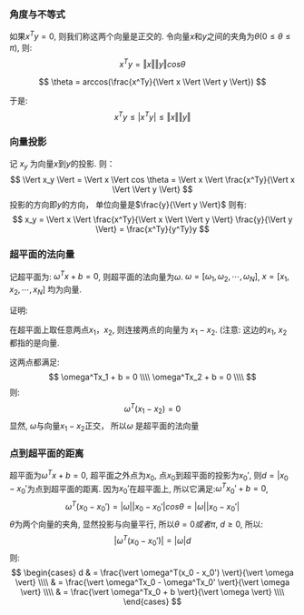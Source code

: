 
### 角度与不等式
如果$x^Ty = 0$, 则我们称这两个向量是正交的.
令向量$x$和$y$之间的夹角为$\theta (0 \leq \theta \leq \pi)$, 则:
$$
x^Ty = \Vert x \Vert \Vert y \Vert cos \theta
$$

$$
\theta = arccos(\frac{x^Ty}{\Vert x \Vert \Vert y \Vert})
$$

于是:
$$x^Ty \leq \vert x^Ty \vert \leq \Vert x \Vert \Vert y \Vert
$$

### 向量投影
记 $x_y$ 为向量$x$到$y$的投影. 则：
$$
\Vert x_y \Vert = \Vert x \Vert  cos \theta = \Vert x \Vert \frac{x^Ty}{\Vert x \Vert \Vert y \Vert}
$$
投影的方向即$y$的方向， 单位向量是$\frac{y}{\Vert y \Vert}$ 则有:
$$
x_y = \Vert x \Vert \frac{x^Ty}{\Vert x \Vert \Vert y \Vert} \frac{y}{\Vert y \Vert} = \frac{x^Ty}{y^Ty}y
$$

### 超平面的法向量
记超平面为: $\omega^Tx + b = 0$, 则超平面的法向量为$\omega$.  $\omega = [\omega_1, \omega_2, \cdots, \omega_N]$, $x = [x_1, x_2, \cdots, x_N]$ 均为向量.

证明:

在超平面上取任意两点$x_1， x_2$, 则连接两点的向量为 $x_1 - x_2$. (注意: 这边的$x_1$, $x_2$ 都指的是向量.

这两点都满足:
$$
\omega^Tx_1 + b = 0  \\\\
\omega^Tx_2 + b = 0  \\\\
$$
则:
$$
\omega^T(x_1 - x_2) = 0
$$
显然, $\omega$与向量$x_1 - x_2$正交， 所以$\omega$ 是超平面的法向量

### 点到超平面的距离
超平面为$\omega^Tx + b = 0$,    超平面之外点为$x_0$, 点$x_0$到超平面的投影为$x_0'$, 则$d = \vert x_0 - x_0'$为点到超平面的距离.
因为$x_0'$在超平面上, 所以它满足:$\omega^Tx_0' + b = 0$, 
$$
\omega^T(x_0 - x_0') = \vert \omega \vert \vert x_0 - x_0' \vert cos\theta = \vert \omega \vert \vert x_0 - x_0' \vert
$$
$\theta$为两个向量的夹角, 显然投影与向量平行,  所以$\theta = 0 或者 \pi$, $d \geq 0$, 所以:
$$
\vert \omega^T(x_0 - x_0') \vert = \vert \omega \vert d
$$
则:
$$
\begin{cases}
d & = \frac{\vert \omega^T(x_0 - x_0') \vert}{\vert \omega \vert} \\\\
  & = \frac{\vert \omega^Tx_0 - \omega^Tx_0' \vert}{\vert \omega \vert} \\\\
  & = \frac{\vert \omega^Tx_0 + b \vert}{\vert \omega \vert} \\\\
\end{cases}
$$







